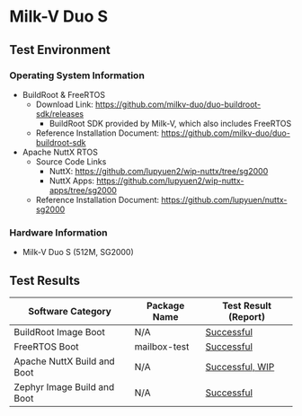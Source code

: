 # Milk-V Duo S

## Test Environment

### Operating System Information

- BuildRoot & FreeRTOS
  - Download Link: https://github.com/milkv-duo/duo-buildroot-sdk/releases
    - BuildRoot SDK provided by Milk-V, which also includes FreeRTOS
  - Reference Installation Document: https://github.com/milkv-duo/duo-buildroot-sdk
- Apache NuttX RTOS
  - Source Code Links
    - NuttX: https://github.com/lupyuen2/wip-nuttx/tree/sg2000
    - NuttX Apps: https://github.com/lupyuen2/wip-nuttx-apps/tree/sg2000
  - Reference Installation Document: https://github.com/lupyuen/nuttx-sg2000

### Hardware Information

- Milk-V Duo S (512M, SG2000)

## Test Results

| Software Category           | Package Name | Test Result (Report)     |
| --------------------------- | ------------ | ------------------------ |
| BuildRoot Image Boot        | N/A          | [Successful][BuildRoot]  |
| FreeRTOS Boot               | mailbox-test | [Successful][FreeRTOS]   |
| Apache NuttX Build and Boot | N/A          | [Successful, WIP][NuttX] |
| Zephyr Image Build and Boot | N/A          | [Successful][Zephyr]     |

[BuildRoot]: ./BuildRoot/README.md
[FreeRTOS]: ./FreeRTOS/README.md
[NuttX]: ./NuttX/README.md
[Zephyr]: ./Zephyr/README.md
